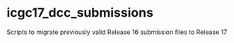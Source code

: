 icgc17_dcc_submissions
======================

Scripts to migrate previously valid Release 16 submission files to Release 17
